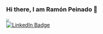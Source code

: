 ### Hi there, I am Ramón Peinado 👋



<img src="https://media.giphy.com/media/v1.Y2lkPTc5MGI3NjExejhvcWlpOTU4ZmpnYWowNWFtOHQzamRhdjVnOWtsMHR5NDd1bHUzYyZlcD12MV9pbnRlcm5hbF9naWZfYnlfaWQmY3Q9cw/M9gbBd9nbDrOTu1Mqx/giphy.gif" style="zoom: 50%;" />

<div id="badges">
  <a href="https://www.linkedin.com/in/ramonpr/">
    <img src="https://img.shields.io/badge/LinkedIn-blue?style=for-the-badge&logo=linkedin&logoColor=white" alt="LinkedIn Badge"/>
  </a>
</div>